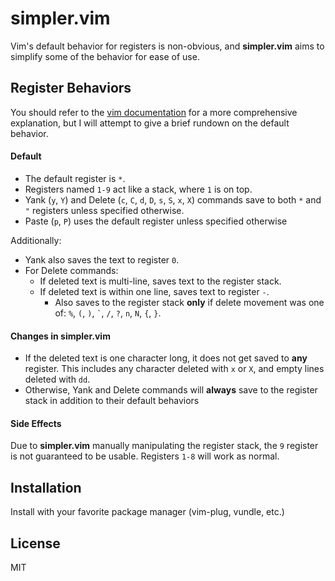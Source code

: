 # simpler.vim

Vim's default behavior for registers is non-obvious, and **simpler.vim** aims
to simplify some of the behavior for ease of use.


## Register Behaviors

You should refer to the
[vim documentation](http://vimdoc.sourceforge.net/htmldoc/change.html#registers)
for a more comprehensive explanation, but I will attempt to give a brief
rundown on the default behavior.


#### Default

- The default register is `*`.
- Registers named `1-9` act like a stack, where `1` is on top.
- Yank (`y`, `Y`) and Delete (`c`, `C`, `d`, `D`, `s`, `S`, `x`, `X`) commands
  save to both `*` and `"` registers unless specified otherwise.
- Paste (`p`, `P`) uses the default register unless specified otherwise

Additionally:
- Yank also saves the text to register `0`.
- For Delete commands:
    - If deleted text is multi-line, saves text to the register stack.
    - If deleted text is within one line, saves text to register `-`.
        - Also saves to the register stack **only** if delete movement was one of:
        `%`, `(`, `)`, `` ` ``, `/`, `?`, `n`, `N`, `{`, `}`.


#### Changes in simpler.vim

- If the deleted text is one character long, it does not get saved to **any**
  register. This includes any character deleted with `x` or `X`, and empty
  lines deleted with `dd`.
- Otherwise, Yank and Delete commands will **always** save to the register
  stack in addition to their default behaviors


#### Side Effects

Due to **simpler.vim** manually manipulating the register stack, the `9`
register is not guaranteed to be usable. Registers `1-8` will work as normal.


## Installation

Install with your favorite package manager (vim-plug, vundle, etc.)


## License

MIT
